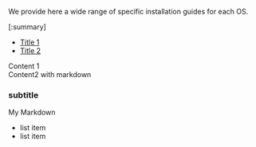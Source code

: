 We provide here a wide range of specific installation guides for each OS.

[:summary]

<ul class="tabs">
    <li class="tab">
        <a class="tab-title" href="#content1">Title 1</a>
    </li>
    <li class="tab">
        <a class="tab-title" href="#content2">Title 2</a>
    </li>
</ul>
<div class="tabs-contents">
<div class="tab-content" name="#content1">Content 1</div>
<div class="tab-content" name="#content2">
Content2 with markdown

### subtitle

My Markdown
 - list item
 - list item
</div>
</div>